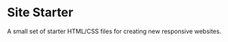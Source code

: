 Site Starter
=============

A small set of starter HTML/CSS files for creating new responsive websites.
